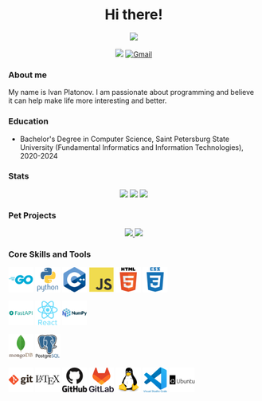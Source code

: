 <h1 align="center">Hi there!</h1>
<div align="center"> 
  <img src="https://media.giphy.com/media/G3Hu8RMcnHZA2JK6x1/giphy.gif" width="300px"/>
  <div id="social-budges">
    <p>
      <a href="http://t.me/eevangelion"><img src="https://img.shields.io/badge/-Telegram-blue?logo=Telegram&style=for-the-badge"/></a>
      <a href="mailto:platonov.ivan347@gmail.com"><img src="https://img.shields.io/badge/-Gmail-red?logo=Gmail&style=for-the-badge&logoColor=white" alt="Gmail"/></a></br>
    <p>
  </div>  
</div>

### About me
My name is Ivan Platonov. I am passionate about programming and believe it can help make life more interesting and better.

### Education

-  Bachelor's Degree in Computer Science, Saint Petersburg State University (Fundamental Informatics and Information Technologies), 2020-2024 
### Stats

<p  align="center">
  <img src="https://github-readme-stats.vercel.app/api?username=Eevangelion&show_icons=true&hide_border=true&theme=light">
  <img src="http://github-readme-streak-stats.herokuapp.com?user=Eevangelion&theme=light&date_format=M%20j%5B%2C%20Y%5D)&hide_border=true"/>
  <img src="https://github-readme-stats.vercel.app/api/top-langs/?username=Eevangelion&layout=compact&hide_border=true&theme=light"/>
</p>

### Pet Projects
<p align="center">
  <a href="https://github.com/Eevangelion/parallel-golang">
    <img src="https://github-readme-stats.vercel.app/api/pin/?username=Eevangelion&repo=parallel-golang&hide_border=true&theme=light"/>
  </a>
  <a href="https://github.com/Eevangelion/Tetris">
    <img src="https://github-readme-stats.vercel.app/api/pin/?username=Eevangelion&repo=Tetris&hide_border=true&theme=light"/>
  </a>
</p>

### Core Skills and Tools

<p>
  <img src="https://github.com/devicons/devicon/blob/v2.15.1/icons/go/go-original-wordmark.svg" width="50px"/>
  <img src="https://github.com/devicons/devicon/blob/v2.15.1/icons/python/python-original-wordmark.svg" width="50px"/>
  <img src="https://github.com/devicons/devicon/blob/v2.15.1/icons/cplusplus/cplusplus-original.svg" width="50px"/>
  <img src="https://github.com/devicons/devicon/blob/v2.15.1/icons/javascript/javascript-original.svg" width="50px"/>
  <img src="https://github.com/devicons/devicon/blob/v2.15.1/icons/html5/html5-original-wordmark.svg" width="50px"/>
  <img src="https://github.com/devicons/devicon/blob/master/icons/css3/css3-plain-wordmark.svg" width="50px"/>
</p>

<p>
  <img src="https://github.com/devicons/devicon/blob/v2.15.1/icons/fastapi/fastapi-original-wordmark.svg" width="50px"/>
  <img src="https://github.com/devicons/devicon/blob/v2.15.1/icons/react/react-original-wordmark.svg" width="50px"/>
  <img src="https://github.com/devicons/devicon/blob/v2.15.1/icons/numpy/numpy-original-wordmark.svg" width="50px"/>
</p>

<p>
  <img src="https://github.com/devicons/devicon/blob/v2.15.1/icons/mongodb/mongodb-original-wordmark.svg" width="50px"/>
  <img src="https://github.com/devicons/devicon/blob/v2.15.1/icons/postgresql/postgresql-original-wordmark.svg" width="50px"/>
</p>

<p>
  <img src="https://github.com/devicons/devicon/blob/v2.15.1/icons/git/git-original-wordmark.svg" width="50px"/>
  <img src="https://github.com/devicons/devicon/blob/v2.15.1/icons/latex/latex-original.svg" width="50px"/>
  <img src="https://github.com/devicons/devicon/blob/v2.15.1/icons/github/github-original-wordmark.svg" width="50px"/>
  <img src="https://github.com/devicons/devicon/blob/v2.15.1/icons/gitlab/gitlab-original-wordmark.svg" width="50px"/>
  <img src="https://github.com/devicons/devicon/blob/v2.15.1/icons/linux/linux-original.svg" width="50px"/>
  <img src="https://github.com/devicons/devicon/blob/v2.15.1/icons/vscode/vscode-original-wordmark.svg" width="50px"/>
  <img src="https://github.com/devicons/devicon/blob/v2.15.1/icons/ubuntu/ubuntu-plain-wordmark.svg" width="50px"/> 
</p>
